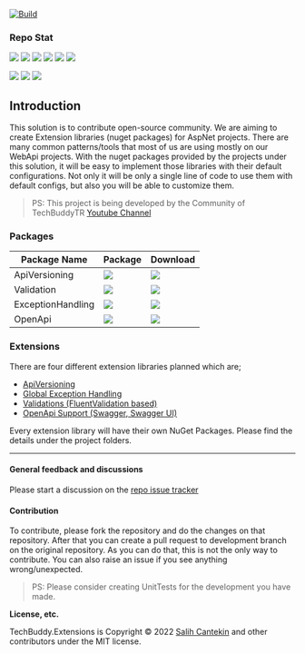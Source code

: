 [![Build](https://github.com/TechBuddyTR/TechBuddy.Extensions/actions/workflows/rb.yml/badge.svg?branch=master)]()

### Repo Stat

[![](https://img.shields.io/github/commit-activity/m/techbuddytr/TechBuddy.Extensions?style=for-the-badge)]()
[![](https://img.shields.io/github/contributors/TechBuddyTR/TechBuddy.Extensions?style=for-the-badge)]()
[![](https://img.shields.io/github/issues-pr/TechBuddyTR/TechBuddy.Extensions?style=for-the-badge)]()
[![](https://img.shields.io/github/issues-pr-closed/TechBuddyTR/TechBuddy.Extensions?style=for-the-badge)]()
[![](https://img.shields.io/github/issues-raw/TechBuddyTR/TechBuddy.Extensions?style=for-the-badge)]()
[![](https://img.shields.io/github/issues-closed/TechBuddyTR/TechBuddy.Extensions?style=for-the-badge)]()

[![](https://img.shields.io/github/repo-size/TechBuddyTR/TechBuddy.Extensions?style=for-the-badge)]()
[![](https://img.shields.io/github/languages/code-size/TechBuddyTR/TechBuddy.Extensions?style=for-the-badge)]()
[![](https://img.shields.io/github/directory-file-count/TechBuddyTR/TechBuddy.Extensions?style=for-the-badge)]() 



## Introduction

This solution is to contribute open-source community. We are aiming to create Extension libraries (nuget packages) for AspNet projects.
There are many common patterns/tools that most of us are using mostly on our WebApi projects. 
With the nuget packages provided by the projects under this solution, it will be easy to implement those libraries with their default configurations.
Not only it will be only a single line of code to use them with default configs, but also you will be able to customize them.

> PS: This project is being developed by the Community of TechBuddyTR [Youtube Channel](https://www.youtube.com/c/TechBuddyTR)


### Packages

| Package Name | Package | Download |
| ------------- | ------------- | ------------- |
| ApiVersioning | [![](https://img.shields.io/nuget/v/TechBuddy.Extensions.AspNetCore.ApiVersioning?style=for-the-badge)](https://www.nuget.org/packages/TechBuddy.Extensions.AspNetCore.ApiVersioning) | [![](https://img.shields.io/nuget/dt/TechBuddy.Extensions.AspNetCore.ApiVersioning?style=for-the-badge)](https://www.nuget.org/packages/TechBuddy.Extensions.AspNetCore.ApiVersioning/) |
| Validation | [![](https://img.shields.io/nuget/v/TechBuddy.Extensions.Validation?style=for-the-badge)](https://www.nuget.org/packages/TechBuddy.Extensions.Validation) | [![](https://img.shields.io/nuget/dt/TechBuddy.Extensions.Validation?style=for-the-badge)](https://www.nuget.org/packages/TechBuddy.Extensions.Validation/) |
| ExceptionHandling | [![](https://img.shields.io/nuget/v/TechBuddy.Extensions.AspNetCore.ExceptionHandling?style=for-the-badge)](https://www.nuget.org/packages/TechBuddy.Extensions.AspNetCore.ExceptionHandling) | [![](https://img.shields.io/nuget/dt/TechBuddy.Extensions.AspNetCore.ExceptionHandling?style=for-the-badge)](https://www.nuget.org/packages/TechBuddy.Extensions.AspNetCore.ExceptionHandling/) |
| OpenApi | [![](https://img.shields.io/nuget/v/TechBuddy.Extensions.OpenApi?style=for-the-badge)](https://www.nuget.org/packages/TechBuddy.Extensions.OpenApi) | [![](https://img.shields.io/nuget/dt/TechBuddy.Extensions.OpenApi?style=for-the-badge)](https://www.nuget.org/packages/TechBuddy.Extensions.OpenApi) |


### Extensions

There are four different extension libraries planned which are;

 - [ApiVersioning](https://github.com/TechBuddyTR/TechBuddy.Extensions/tree/dev/src/ApiVersioningExtension/ApiVersioningExtension)
 - [Global Exception Handling](https://github.com/TechBuddyTR/TechBuddy.Extensions/tree/dev/src/ExceptionHandlingExtension/ExceptionHandlingExtension)
 - [Validations (FluentValidation based)](https://github.com/TechBuddyTR/TechBuddy.Extensions/tree/dev/src/ValidationExtension/ValidationExtension)
 - [OpenApi Support (Swagger, Swagger UI)](https://github.com/TechBuddyTR/TechBuddy.Extensions/tree/master/src/SwaggerExtension/SwaggerExtension)


Every extension library will have their own NuGet Packages. Please find the details under the project folders.

----


#### General feedback and discussions
Please start a discussion on the [repo issue tracker](https://github.com/TechBuddyTR/TechBuddy.Extensions/issues)

#### Contribution

To contribute, please fork the repository and do the changes on that repository. After that you can create a pull request to development branch on the original repository.
As you can do that, this is not the only way to contribute. You can also raise an issue if you see anything wrong/unexpected.

> PS: Please consider creating UnitTests for the development you have made.



**License, etc.**

TechBuddy.Extensions is Copyright © 2022 [Salih Cantekin](https://github.com/salihcantekin) and other contributors under the MIT license.
